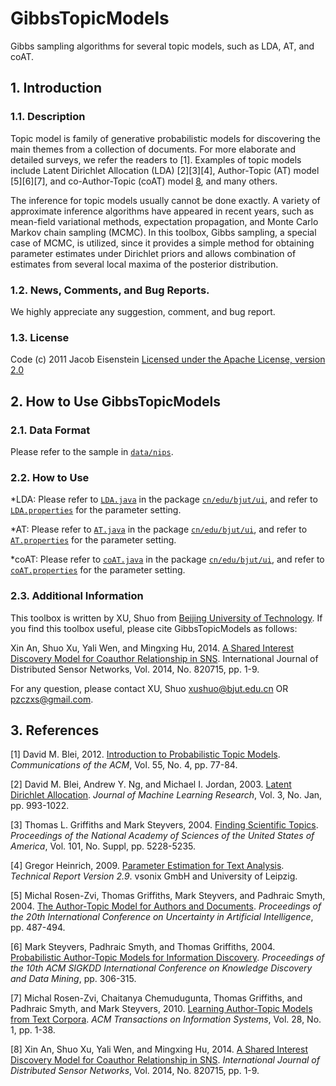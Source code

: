 # GibbsTopicModels
Gibbs sampling algorithms for several topic models, such as LDA, AT, and coAT. 

## 1. Introduction
### 1.1. Description
Topic model is family of generative probabilistic models for discovering the main themes from a collection of documents. For more elaborate and detailed surveys, we refer the readers to [1]. Examples of topic models include Latent Dirichlet Allocation (LDA) [2][3][4], Author-Topic (AT) model [5][6][7], and co-Author-Topic (coAT) model [8](README#L50), and many others. 

The inference for topic models usually cannot be done exactly. A variety of approximate inference algorithms have appeared in recent years, such as mean-field variational methods, expectation propagation, and Monte Carlo Markov chain sampling (MCMC). In this toolbox, Gibbs sampling, a special case of MCMC, is utilized, since it provides a simple method for obtaining parameter estimates under Dirichlet priors and allows combination of estimates from several local maxima of the posterior distribution. 

### 1.2. News, Comments, and Bug Reports.
We highly appreciate any suggestion, comment, and bug report.

### 1.3. License
Code (c) 2011 Jacob Eisenstein
[Licensed under the Apache License, version 2.0](http://www.apache.org/licenses/LICENSE-2.0.html)

## 2. How to Use GibbsTopicModels
### 2.1. Data Format
Please refer to the sample in [`data/nips`](data/nips).

### 2.2. How to Use
*LDA: Please refer to [`LDA.java`](src/cn/edu/bjut/ui/LDA.java) in the package [`cn/edu/bjut/ui`](src/cn/edu/bjut/ui), and refer to [`LDA.properties`](conf/LDA.properties) for the parameter setting.

*AT: Please refer to [`AT.java`](src/cn/edu/bjut/ui/AT.java) in the package  [`cn/edu/bjut/ui`](src/cn/edu/bjut/ui), and refer to [`AT.properties`](conf/AT.properties) for the parameter setting. 

*coAT: Please refer to [`coAT.java`](src/cn/edu/bjut/ui/coAT.java) in the package [`cn/edu/bjut/ui`](src/cn/edu/bjut/ui), and refer to [`coAT.properties`](conf/coAT.properties) for the parameter setting.

### 2.3. Additional Information
This toolbox is written by XU, Shuo from [Beijing University of Technology](http://www.bjut.edu.cn). If you find this toolbox useful, please cite GibbsTopicModels as follows: 

Xin An, Shuo Xu, Yali Wen, and Mingxing Hu, 2014. [A Shared Interest Discovery Model for Coauthor Relationship in SNS](http://dx.doi.org/10.1155/2014/820715). International Journal of Distributed Sensor Networks, Vol. 2014, No. 820715, pp. 1-9. 

For any question, please contact XU, Shuo xushuo@bjut.edu.cn OR pzczxs@gmail.com.

## 3. References
[1] David M. Blei, 2012. [Introduction to Probabilistic Topic Models](http://dx.doi.org/10.1145/2133806.2133826). *Communications of the ACM*, Vol. 55, No. 4, pp. 77-84.

[2] David M. Blei, Andrew Y. Ng, and Michael I. Jordan, 2003. [Latent Dirichlet Allocation](http://jmlr.csail.mit.edu/papers/v3/blei03a.html). *Journal of Machine Learning Research*, Vol. 3, No. Jan, pp. 993-1022.

[3] Thomas L. Griffiths and Mark Steyvers, 2004. [Finding Scientific Topics](http://www.pnas.org/content/101/suppl_1/5228.abstract). *Proceedings of the National Academy of Sciences of the United States of America*, Vol. 101, No. Suppl, pp. 5228-5235.

[4] Gregor Heinrich, 2009. [Parameter Estimation for Text Analysis](http://www.arbylon.net/publications/text-est2.pdf). *Technical Report Version 2.9*. vsonix GmbH and University of Leipzig. 

[5] Michal Rosen-Zvi, Thomas Griffiths, Mark Steyvers, and Padhraic Smyth, 2004. [The Author-Topic Model for Authors and Documents](https://mimno.infosci.cornell.edu/info6150/readings/398.pdf). *Proceedings of the 20th International Conference on Uncertainty in Artificial Intelligence*, pp. 487-494.

[6] Mark Steyvers, Padhraic Smyth, and Thomas Griffiths, 2004. [Probabilistic Author-Topic Models for Information Discovery](http://psiexp.ss.uci.edu/research/papers/author_topics_kdd.pdf). *Proceedings of the 10th ACM SIGKDD International Conference on Knowledge Discovery and Data Mining*, pp. 306-315. 

[7] Michal Rosen-Zvi, Chaitanya Chemudugunta, Thomas Griffiths, and Padhraic Smyth, and Mark Steyvers, 2010. [Learning Author-Topic Models from Text Corpora](https://cocosci.berkeley.edu/tom/papers/AT_tois.pdf). *ACM Transactions on Information Systems*, Vol. 28, No. 1, pp. 1-38. 

[8] Xin An, Shuo Xu, Yali Wen, and Mingxing Hu, 2014. [A Shared Interest Discovery Model for Coauthor Relationship in SNS](http://dx.doi.org/10.1155/2014/820715). *International Journal of Distributed Sensor Networks*, Vol. 2014, No. 820715, pp. 1-9. 
